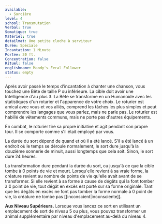 ```yaml
---
available:
  - Sorcière
level: 4
school: Transmutation
Verbal: true
Somatique: true
Matériel: true
detailmat: Une petite cloche à serviteur
Durée: Spéciale
Incantation: 1 Minute
Portée: 30 ft.
Concentration: false
Rituel: false
englishname: Mandy's Feral Follower
status: empty
---
```

Après avoir passé le temps d'incantation à chanter une chanson, vous touchez une Bête de taille P ou inférieure. La cible doit avoir une Intelligence d'au plus 3. La Bête se transforme en un Humanoïde avec les statistiques d'un roturier et l'apparence de votre choix. Le roturier est amical avec vous et vos alliés, comprend les tâches les plus simples et peut comprendre les langages que vous parlez, mais ne parle pas. Le roturier est habillé de vêtements communs, mais ne porte pas d'autres équipements.

En combat, le roturier tire sa propre initiative et agit pendant son propre tour. Il se comporte comme s'il était employé par vous.

La durée du sort dépend de quand et où il a été lancé. S'il a été lancé à un endroit où le temps se déroule normalement, le sort dure jusqu'à la douzième sonnerie de minuit, aussi longtemps que cela soit. Sinon, le sort dure 24 heures. 

La transformation dure pendant la durée du sort, ou jusqu'à ce que la cible tombe à 0 points de vie et meurt. Lorsqu'elle revient à sa vraie forme, la créature revient au nombre de points de vie qu'elle avait avant de se transformer. Si elle revient à sa forme à cause de dégâts qui la font tomber à 0 point de vie, tout dégât en excès est porté sur sa forme originale. Tant que les dégâts en excès ne font pas tomber la forme normale à 0 point de vie, la créature ne tombe pas [[inconscient|inconsciente]].

__Aux Niveau Supérieurs.__ Lorsque vous lancez ce sort en utilisant un emplacement de sort de niveau 5 ou plus, vous pouvez transformer un animal supplémentaire par niveau d'emplacement au-delà du niveau 4.